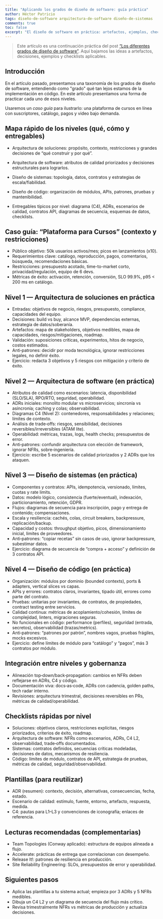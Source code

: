 ```yaml
---
title: "Aplicando los grados de diseño de software: guía práctica"
author: Héctor Patricio
tags: diseño-de-software arquitectura-de-software diseño-de-sistemas
comments: true
toc: false
excerpt: "El diseño de software en práctica: artefactos, ejemplos, checklists y ejercicios para llevar a la práctica los cuatro niveles de diseño"
---
```


> Este artículo es una continuación práctica del post [“Los diferentes grados de diseño de software”](/2024/10/19/los-diferentes-grados-de-diseno-de-software.html). Aquí bajamos las ideas a artefactos, decisiones, ejemplos y checklists aplicables.

## Introducción

En el artículo pasado, presentamos una taxonomía de los grados de diseño de software,
entendiendo como "grado" qué tan lejos estamos de la implementación en código. En este
artículo presentamos una forma de practicar cada uno de esos niveles.

Usaremos un _caso guía_ para ilustrarlo: una plataforma de cursos en línea con suscriptores,
catálogo, pagos y video bajo demanda.

## Mapa rápido de los niveles (qué, cómo y entregables)

- Arquitectura de soluciones: propósito, contexto, restricciones y grandes decisiones de “qué construir y por qué”.
- Arquitectura de software: atributos de calidad priorizados y decisiones estructurales para lograrlos.
- Diseño de sistemas: topología, datos, contratos y estrategias de escala/fiabilidad.
- Diseño de código: organización de módulos, APIs, patrones, pruebas y mantenibilidad.

- Entregables típicos por nivel: diagrama (C4), ADRs, escenarios de calidad, contratos API, diagramas de secuencia, esquemas de datos, checklists.

## Caso guía: “Plataforma para Cursos” (contexto y restricciones)

- Público objetivo: 50k usuarios activos/mes; picos en lanzamientos (x10).
- Requerimientos clave: catálogo, reproducción, pagos, comentarios, búsqueda, recomendaciones básicas.
- Restricciones: presupuesto acotado, time-to-market corto, privacidad/regulación, equipo de 6 devs.
- Métricas de éxito: activación, retención, conversión, SLO 99.9%, p95 < 200 ms en catálogo.

## Nivel 1 — Arquitectura de soluciones en práctica

- Entradas: objetivos de negocio, riesgos, presupuesto, compliance, capacidades del equipo.
- Decisiones: build vs buy, alcance MVP, dependencias externas, estrategia de datos/soberanía.
- Artefactos: mapa de stakeholders, objetivos medibles, mapa de capacidades, riesgos/mitigaciones, roadmap.
- Validación: suposiciones críticas, experimentos, hitos de negocio, costos estimados.
- Anti‑patrones: decidir por moda tecnológica, ignorar restricciones legales, no definir éxito.
- Ejercicio: redacta 3 objetivos y 5 riesgos con mitigación y criterio de éxito.

## Nivel 2 — Arquitectura de software (en práctica)

- Atributos de calidad como escenarios: latencia, disponibilidad (SLO/SLA), RPO/RTO, seguridad, operabilidad.
- ADRs iniciales: monolito modular vs microservicios; sincronía vs asíncronía; caching y colas; observabilidad.
- Diagramas C4 (Nivel 2): contenedores, responsabilidades y relaciones; límites de contexto.
- Análisis de trade‑offs: riesgos, sensibilidad, decisiones reversibles/irreversibles (ATAM lite).
- Operabilidad: métricas, trazas, logs, health checks; presupuestos de error.
- Anti‑patrones: confundir arquitectura con elección de framework, ignorar NFRs, sobre‑ingeniería.
- Ejercicio: escribe 5 escenarios de calidad priorizados y 2 ADRs que los ataquen.

## Nivel 3 — Diseño de sistemas (en práctica)

- Componentes y contratos: APIs, idempotencia, versionado, límites, cuotas y rate limits.
- Datos: modelo lógico, consistencia (fuerte/eventual), indexación, particionamiento, retención, GDPR.
- Flujos: diagramas de secuencia para inscripción, pago y entrega de contenido; compensaciones.
- Escala y resiliencia: cachés, colas, circuit breakers, backpressure, replicación/backup.
- Capacidad y costos: throughput objetivo, picos, dimensionamiento inicial, límites de proveedores.
- Anti‑patrones: “copiar recetas” sin casos de uso, ignorar backpressure, subestimar datos.
- Ejercicio: diagrama de secuencia de “compra + acceso” y definición de 3 contratos API.

## Nivel 4 — Diseño de código (en práctica)

- Organización: módulos por dominio (bounded contexts), ports & adapters, vertical slices vs capas.
- APIs y errores: contratos claros, invariantes, tipado útil, errores como parte del contrato.
- Pruebas: unitarias por invariantes, de contratos, de propiedades, contract testing entre servicios.
- Calidad continua: métricas de acoplamiento/cohesión, límites de complejidad, linters, migraciones seguras.
- No funcionales en código: performance (perfiles), seguridad (entrada, secretos), observabilidad (trazas/metrics).
- Anti‑patrones: “patrones por patrón”, nombres vagos, pruebas frágiles, mocks excesivos.
- Ejercicio: define límites de módulo para “catálogo” y “pagos”, más 3 contratos por módulo.

## Integración entre niveles y gobernanza

- Alineación top‑down/back‑propagation: cambios en NFRs deben reflejarse en ADRs, C4 y código.
- Documentación viva: docs‑as‑code, ADRs con cadencia, golden paths, tech radar interno.
- Revisiones: arquitectura trimestral, decisiones reversibles en PRs, métricas de calidad/operabilidad.

## Checklists rápidas por nivel

- Soluciones: objetivos claros, restricciones explícitas, riesgos priorizados, criterios de éxito, roadmap.
- Arquitectura de software: NFRs como escenarios, ADRs, C4 L2, observabilidad, trade‑offs documentados.
- Sistemas: contratos definidos, secuencias críticas modeladas, decisiones de datos, mecanismos de resiliencia.
- Código: límites de módulo, contratos de API, estrategia de pruebas, métricas de calidad, seguridad/observabilidad.

## Plantillas (para reutilizar)

- ADR (resumen): contexto, decisión, alternativas, consecuencias, fecha, estado.
- Escenario de calidad: estímulo, fuente, entorno, artefacto, respuesta, medida.
- C4: pautas para L1–L3 y convenciones de iconografía; enlaces de referencia.

## Lecturas recomendadas (complementarias)

- Team Topologies (Conway aplicado): estructura de equipos alineada a flujo.
- Accelerate: prácticas de entrega que correlacionan con desempeño.
- Release It!: patrones de resiliencia en producción.
- Site Reliability Engineering: SLOs, presupuestos de error y operabilidad.

## Siguientes pasos

- Aplica las plantillas a tu sistema actual; empieza por 3 ADRs y 5 NFRs medibles.
- Dibuja un C4 L2 y un diagrama de secuencia del flujo más crítico.
- Revisa trimestralmente NFRs vs métricas de producción y actualiza decisiones.
